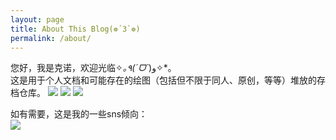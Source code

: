 ```yaml
---
layout: page
title: About This Blog(❁´3`❁)
permalink: /about/
---
```


您好，我是克诺，欢迎光临✧*｡٩(ˊᗜˋ*)و✧*｡
<br>
这是用于个人文档和可能存在的绘图（包括但不限于同人、原创，等等）堆放的存档仓库。
![](https://s3.bmp.ovh/imgs/2023/03/14/9267d52918d19497.png)
![](https://s3.bmp.ovh/imgs/2023/03/14/0abc6a949f2a38b4.png)
![](https://s3.bmp.ovh/imgs/2023/03/14/d6c5b0b0fad4dc46.png)

如有需要，这是我的一些sns倾向：
<br>
![](https://s3.bmp.ovh/imgs/2023/03/14/eec04ebd2e4eb757.jpg)

